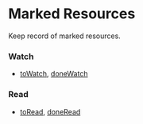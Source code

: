 Marked Resources
======

Keep record of marked resources.

### Watch
- [toWatch](./file/toWatch.md), [doneWatch](./file/doneWatch.md)

### Read
- [toRead](./file/toRead.md), [doneRead](./file/doneRead.md)

